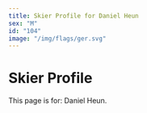 ```yaml
---
title: Skier Profile for Daniel Heun
sex: "M"
id: "104"
image: "/img/flags/ger.svg" 
---
```


# Skier Profile

This page is for: Daniel Heun.
    